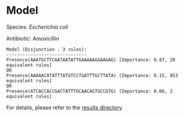 
# Model

Species: *Escherichia coli*

Antibiotic: Amoxicillin

```
Model (Disjunction - 3 rules):
------------------------------
Presence(AAATGCTTCAATAATATTGAAAAAGGAAGAG) [Importance: 0.87, 20 equivalent rules]
OR
Presence(AAAAACATATTTATGTCCTGATTTGCTTATA) [Importance: 0.15, 853 equivalent rules]
OR
Presence(ATCACCACCGACTATTTGCAACAGTGCCGTG) [Importance: 0.06, 2 equivalent rules]

```

For details, please refer to the [results directory](../../../../../results/scm_b/escherichia%20coli/amoxicillin/repeat_3/).

